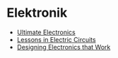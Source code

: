 # Elektronik

- [Ultimate Electronics](https://ultimateelectronicsbook.com/)
- [Lessons in Electric Circuits](https://www.allaboutcircuits.com/textbook/)
- [Designing Electronics that Work](https://designingelectronics.com/)